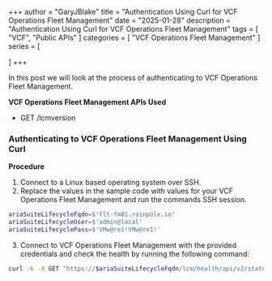 +++
author = "GaryJBlake"
title = "Authentication Using Curl for VCF Operations Fleet Management"
date = "2025-01-28"
description = "Authentication Using Curl for VCF Operations Fleet Management"
tags = [
    "VCF",
    "Public APIs"
]
categories = [
    "VCF Operations Fleet Management"
]
series = [

]
+++

In this post we will look at the process of authenticating to VCF Operations Fleet Management.

**VCF Operations Fleet Management APIs Used**

* GET /lcmversion

### Authenticating to VCF Operations Fleet Management Using Curl

**Procedure**

1. Connect to a Linux based operating system over SSH.
2. Replace the values in the sample code with values for your VCF Operations Fleet Management and run the commands SSH session.

``` Bash
ariaSuiteLifecycleFqdn=$'flt-fm01.rainpole.io'
ariaSuiteLifecycleUser=$'admin@local'
ariaSuiteLifecyclePass=$'VMw@re1!VMw@re1!'
```

3. Connect to VCF Operations Fleet Management with the provided credentials and check the health by running the following command:

``` Bash
curl -k -X GET "https://$ariaSuiteLifecycleFqdn/lcm/health/api/v2/status" -u "$ariaSuiteLifecycleUser:$ariaSuiteLifecyclePass" -H "accept: application/json" -H "Content-Type: application/json"  | json_pp
```
